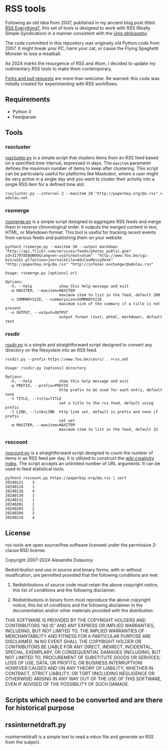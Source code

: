 # RSS tools

Following an old idea from 2007, published in my ancient blog post titled [RSS Everything?](http://www.foo.be/cgi-bin/wiki.pl/2007-02-11_RSS_Everything), this set of tools is designed to work with RSS (Really Simple Syndication) in a manner consistent with the [Unix philosophy](http://en.wikipedia.org/wiki/Unix_philosophy).

The code committed in this repository was originally old Python code from 2007. It might break your PC, harm your cat, or cause the Flying Spaghetti Monster to lose a meatball.

As 2024 marks the resurgence of RSS and Atom, I decided to update my rudimentary RSS tools to make them contemporary.

[Forks and pull requests](https://github.com/adulau/rss-tools) are more than welcome. Be warned: this code was initially created for experimenting with RSS workflows.

## Requirements

* Python 3 
* Feedparser

## Tools

### rsscluster

[rsscluster.py](https://github.com/adulau/rss-tools/blob/master/bin/rsscluster.py) is a simple script that clusters items from an RSS feed based on a specified time interval, expressed in days.
The `maxitem` parameter defines the maximum number of items to keep after clustering. This script can be particularly useful for platforms like Mastodon, where a user might be very active in a single day and you want to cluster their activity into a single RSS item for a defined time slot.

~~~shell
rsscluster.py --interval 2 --maxitem 20 "http://paperbay.org/@a.rss" > adulau.xml
~~~

### rssmerge

[rssmerge.py](https://github.com/adulau/rss-tools/blob/master/bin/rssmerge.py) is a simple script designed to aggregate RSS feeds and merge them in reverse chronological order. It outputs the merged content in text, HTML, or Markdown format. This tool is useful for tracking recent events from various feeds and publishing them on your website.

~~~shell
python3 rssmerge.py --maxitem 30 --output markdown "http://api.flickr.com/services/feeds/photos_public.gne?id=31797858@N00&lang=en-us&format=atom"  "http://www.foo.be/cgi-bin/wiki.pl?action=journal&tile=AdulauMessyDesk" "http://paperbay.org/@a.rss" "http://infosec.exchange/@adulau.rss"
~~~

~~~shell
Usage: rssmerge.py [options] url

Options:
  -h, --help            show this help message and exit
  -m MAXITEM, --maxitem=MAXITEM
                        maximum item to list in the feed, default 200
  -s SUMMARYSIZE, --summarysize=SUMMARYSIZE
                        maximum size of the summary if a title is not present
  -o OUTPUT, --output=OUTPUT
                        output format (text, phtml, markdown), default text
~~~

### rssdir

[rssdir.py](https://github.com/adulau/rss-tools/blob/master/bin/rssdir.py) is a simple and straightforward script designed to convert any directory on the filesystem into an RSS feed.

~~~shell
rssdir.py --prefix https://www.foo.be/cours/ . >rss.xml
~~~

~~~shell
Usage: rssdir.py [options] directory

Options:
  -h, --help            show this help message and exit
  -p PREFIX, --prefix=PREFIX
                        http prefix to be used for each entry, default none
  -t TITLE, --title=TITLE
                        set a title to the rss feed, default using prefix
  -l LINK, --link=LINK  http link set, default is prefix and none if prefix
                        not set
  -m MAXITEM, --maxitem=MAXITEM
                        maximum item to list in the feed, default 32
~~~

### rsscount

[rsscount.py](https://github.com/adulau/rss-tools/blob/master/bin/rsscount.py) is a straightforward script designed to count the number of items in an RSS feed per day. It is utilized to construct the [wiki creativity index](http://www.foo.be/cgi-bin/wiki.pl/WikiCreativityIndex). The script accepts an unlimited number of URL arguments. It can be used to feed statistical tools.

~~~shell
python3 rsscount.py https://paperbay.org/@a.rss | sort
20240121	3
20240124	1
20240128	4
20240130	1
20240131	1
20240201	1
20240203	2
20240204	3
20240210	4
~~~

## License

rss-tools are open source/free software licensed under the permissive 2-clause BSD license.

Copyright 2007-2024 Alexandre Dulaunoy

Redistribution and use in source and binary forms, with or without modification, are permitted provided that the following conditions are met:

1. Redistributions of source code must retain the above copyright notice, this list of conditions and the following disclaimer.

2. Redistributions in binary form must reproduce the above copyright notice, this list of conditions and the following disclaimer in the documentation and/or other materials provided with the distribution.

THIS SOFTWARE IS PROVIDED BY THE COPYRIGHT HOLDERS AND CONTRIBUTORS “AS IS” AND ANY EXPRESS OR IMPLIED WARRANTIES, INCLUDING, BUT NOT LIMITED TO, THE IMPLIED WARRANTIES OF MERCHANTABILITY AND FITNESS FOR A PARTICULAR PURPOSE ARE DISCLAIMED. IN NO EVENT SHALL THE COPYRIGHT HOLDER OR CONTRIBUTORS BE LIABLE FOR ANY DIRECT, INDIRECT, INCIDENTAL, SPECIAL, EXEMPLARY, OR CONSEQUENTIAL DAMAGES (INCLUDING, BUT NOT LIMITED TO, PROCUREMENT OF SUBSTITUTE GOODS OR SERVICES; LOSS OF USE, DATA, OR PROFITS; OR BUSINESS INTERRUPTION) HOWEVER CAUSED AND ON ANY THEORY OF LIABILITY, WHETHER IN CONTRACT, STRICT LIABILITY, OR TORT (INCLUDING NEGLIGENCE OR OTHERWISE) ARISING IN ANY WAY OUT OF THE USE OF THIS SOFTWARE, EVEN IF ADVISED OF THE POSSIBILITY OF SUCH DAMAGE.

## Scripts which need to be converted and are there for historical purpose

rssinternetdraft.py
-------------------

rssinternetdraft is a simple test to read a mbox file and generate an RSS from the subject.

